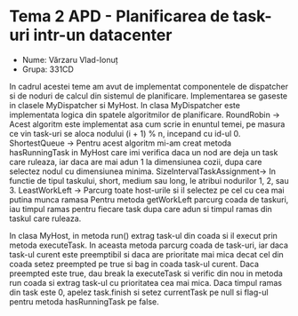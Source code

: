 # Tema 2 APD - Planificarea de task-uri intr-un datacenter

- Nume: Vărzaru Vlad-Ionuț 
- Grupa: 331CD

In cadrul acestei teme am avut de implementat componentele de dispatcher si de 
noduri de calcul din sistemul de planificare.
Implementarea se gaseste in clasele MyDispatcher si MyHost.
In clasa MyDispatcher este implementata logica din spatele algoritmilor de planificare.
RoundRobin -> Acest algoritm este implementat asa cum scrie in enuntul temei, pe masura
	      ce vin task-uri se aloca nodului (i + 1) % n, incepand cu id-ul 0.
ShortestQueue -> Pentru acest algoritm mi-am creat metoda hasRunningTask in MyHost care imi verifica
		daca un nod are deja un task care ruleaza, iar daca are mai adun 1 la dimensiunea cozii,
		dupa care selectez nodul cu dimensiunea minima.
SizeIntervalTaskAssignment-> In functie de tipul taskului, short, medium sau long, le atribui nodurilor
			     1, 2, sau 3.
LeastWorkLeft -> Parcurg toate host-urile si il selectez pe cel cu cea mai putina munca ramasa
 Pentru metoda getWorkLeft parcurg coada de taskuri, iau timpul ramas pentru fiecare task dupa care adun si timpul
 ramas din taskul care ruleaza.

In clasa MyHost, in metoda run() extrag task-ul din coada si il execut prin metoda executeTask. In aceasta metoda
parcurg coada de task-uri, iar daca task-ul curent este preemptibil si daca are prioritate mai mica decat cel din 
coada setez preempted pe true si bag in coada task-ul curent. Daca preempted este true, dau break la executeTask 
si verific din nou in metoda run coada si extrag task-ul cu prioritatea cea mai mica. Daca timpul ramas din task 
este 0, apelez task.finish si setez currentTask pe null si flag-ul pentru metoda hasRunningTask pe false.
